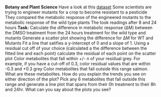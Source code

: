 **Botany and Plant Science**
Have a look at this [dataset]([url](https://raw.githubusercontent.com/HackBio-Internship/2025_project_collection/refs/heads/main/Python/Dataset/Pesticide_treatment_data.txt))
Some scientists are trying to engineer mutants for a crop to become resistant to a pesticide
They compared the metabolic response of the engineered mutants to the metabolic response of the wild type plants
The took readings after 8 and 24 hours
**Task:** 
Calculate the difference in metabolic response (ΔM) between the DMSO treatment from the 24 hours treatment for the wild type and mutants
Generate a scatter plot showing the difference for ΔM for WT and Mutants
Fit a line that satifies a y-intercept of 0 and a slope of 1.
Using a residual cut off of your choice (calculated a the difference between the fitted line and each point) calculate the residual of each point on the scatter plot
Color metabolites that fall within +/- n of your residual grey. For example, if you have a cut-off of 0.3, color residual values that are within -0.3 and +0.3 grey
Color metabolites that fall outside this range salmon.
What are these metabolites. How do you explain the trends you see on either direction of the plot?
Pick any 6 metabolites that fall outside this range and generate a line plot that spans from their 0h treatment to their 8h and 24hr.
What can you say about the plots you see?
